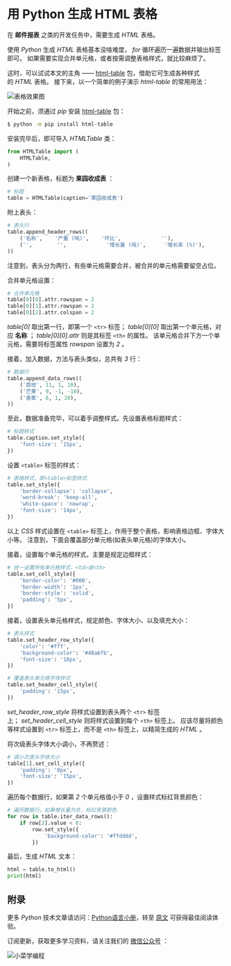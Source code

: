 # 用 Python 生成 HTML 表格

在 **邮件报表** 之类的开发任务中，需要生成 *HTML* 表格。

使用 *Python* 生成 *HTML* 表格基本没啥难度， *for* 循环遍历一遍数据并输出标签即可。 如果需要实现合并单元格，或者按需调整表格样式，就比较麻烦了。

这时，可以试试本文的主角 —— [html-table](https://github.com/fasionchan/py-html-table) 包，借助它可生成各种样式的 *HTML* 表格。 接下来，以一个简单的例子演示 *html-table* 的常用用法：

![表格效果图](https://python.fasionchan.com/zh_CN/latest/_images/997ad67a7f305a39e5a77e3bf86c7798.png)

开始之前，须通过 *pip* 安装 [html-table](https://github.com/fasionchan/py-html-table) 包：

```sh
$ python -m pip install html-table
```

安装完毕后，即可导入 *HTMLTable* 类：

```python
from HTMLTable import (
    HTMLTable,
)
```
创建一个新表格，标题为 **果园收成表** ：

```python
# 标题
table = HTMLTable(caption='果园收成表')
```

附上表头：

```python
# 表头行
table.append_header_rows((
    ('名称',    '产量 (吨)',    '环比',             ''),
    ('',        '',             '增长量 (吨)',      '增长率 (%)'),
))
```

注意到，表头分为两行，有些单元格需要合并，被合并的单元格需要留空占位。

合并单元格设置：

```python
# 合并单元格
table[0][0].attr.rowspan = 2
table[0][1].attr.rowspan = 2
table[0][2].attr.colspan = 2
```

*table[0]* 取出第一行，即第一个 ``<tr>`` 标签； *table[0][0]* 取出第一个单元格，对应 **名称** ； *table[0][0].attr* 则是其标签 ``<th>`` 的属性。 该单元格合并下方一个单元格，需要将标签属性 *rowspan* 设置为 *2* 。

接着，加入数据，方法与表头类似，总共有 *3* 行：

```python
# 数据行
table.append_data_rows((
    ('荔枝', 11, 1, 10),
    ('芒果', 9, -1, -10),
    ('香蕉', 6, 1, 20),
))
```

至此，数据准备完毕，可以着手调整样式。先设置表格标题样式：

```python
# 标题样式
table.caption.set_style({
    'font-size': '15px',
})
```

设置 ``<table>`` 标签的样式：

```python
# 表格样式，即<table>标签样式
table.set_style({
    'border-collapse': 'collapse',
    'word-break': 'keep-all',
    'white-space': 'nowrap',
    'font-size': '14px',
})
```

以上 *CSS* 样式设置在 ``<table>`` 标签上，作用于整个表格，影响表格边框、字体大小等。 注意到，下面会覆盖部分单元格(如表头单元格)的字体大小。

接着，设置每个单元格的样式，主要是规定边框样式：

```python
# 统一设置所有单元格样式，<td>或<th>
table.set_cell_style({
    'border-color': '#000',
    'border-width': '1px',
    'border-style': 'solid',
    'padding': '5px',
})
```

接着，设置表头单元格样式，规定颜色、字体大小、以及填充大小：

```python
# 表头样式
table.set_header_row_style({
    'color': '#fff',
    'background-color': '#48a6fb',
    'font-size': '18px',
})

# 覆盖表头单元格字体样式
table.set_header_cell_style({
    'padding': '15px',
})
```

*set\_header\_row\_style* 将样式设置到表头两个 ``<tr>`` 标签上； *set\_header\_cell\_style* 则将样式设置到每个 ``<th>`` 标签上。 应该尽量将颜色等样式设置到 ``<tr>`` 标签上，而不是 ``<th>`` 标签上，以精简生成的 *HTML* 。

将次级表头字体大小调小，不再赘述：

```python
# 调小次表头字体大小
table[1].set_cell_style({
    'padding': '8px',
    'font-size': '15px',
})
```

遍历每个数据行，如果第 *2* 个单元格值小于 *0* ，设置样式标红背景颜色：

```python
# 遍历数据行，如果增长量为负，标红背景颜色
for row in table.iter_data_rows():
    if row[2].value < 0:
        row.set_style({
            'background-color': '#ffdddd',
        })
```

最后，生成 *HTML* 文本：

```python
html = table.to_html()
print(html)
```

## 附录

更多 *Python* 技术文章请访问：[Python语言小册](https://python.fasionchan.com)，转至 [原文](https://python.fasionchan.com/zh_CN/latest/libs/html-table.html) 可获得最佳阅读体验。

订阅更新，获取更多学习资料，请关注我们的 [微信公众号](https://python.fasionchan.com/zh_CN/latest/about/contact.html#wechat-mp) ：

<!--![小菜学编程](http://cdn.fasionchan.com/coding-fan-wechat-soso-standard.png?x-oss-process=image/resize,w_480)-->

![小菜学编程](https://cdn.fasionchan.com/coding-fan-wechat-soso-qrcode.png?x-oss-process=image/resize,w_640)
